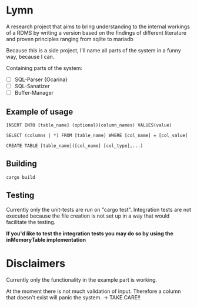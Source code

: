 # Lymn

A research project that aims to bring understanding to the internal workings of a RDMS by writing 
a version based on the findings of different literature and proven principles ranging from sqlite to mariadb

Because this is a side project, I'll name all parts of the system in a funny way, because I can.

Containing parts of the system:

- [ ] SQL-Parser {Ocarina}
- [ ] SQL-Sanatizer
- [ ] Buffer-Manager

## Example of usage

	INSERT INTO [table_name] (optional)(column_names) VALUES(value)

	SELECT (columns | *) FROM [table_name] WHERE [col_name] = [col_value]
		
	CREATE TABLE [table_name]([col_name] [col_type],...)

## Building

	cargo build

## Testing

Currently only the unit-tests are run on "cargo test".
Integration tests are not executed because the file creation is not set up in a way that would
facilitate the testing.

**If you'd like to test the integration tests you may do so by using the inMemoryTable implementation**

# Disclaimers

Currently only the functionality in the example part is working.

At the moment there is not much validation of input. Therefore a column that doesn't exist will 
panic the system. -> TAKE CARE!!
